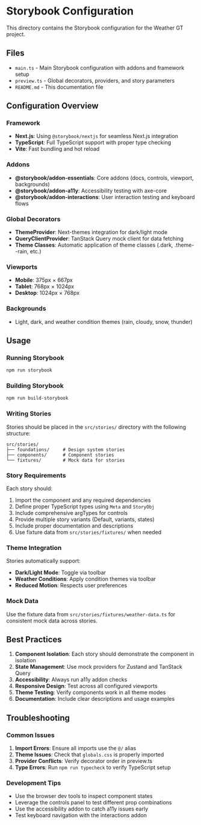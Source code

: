 # Storybook Configuration

This directory contains the Storybook configuration for the Weather GT project.

## Files

- `main.ts` - Main Storybook configuration with addons and framework setup
- `preview.ts` - Global decorators, providers, and story parameters
- `README.md` - This documentation file

## Configuration Overview

### Framework
- **Next.js**: Using `@storybook/nextjs` for seamless Next.js integration
- **TypeScript**: Full TypeScript support with proper type checking
- **Vite**: Fast bundling and hot reload

### Addons
- **@storybook/addon-essentials**: Core addons (docs, controls, viewport, backgrounds)
- **@storybook/addon-a11y**: Accessibility testing with axe-core
- **@storybook/addon-interactions**: User interaction testing and keyboard flows

### Global Decorators
- **ThemeProvider**: Next-themes integration for dark/light mode
- **QueryClientProvider**: TanStack Query mock client for data fetching
- **Theme Classes**: Automatic application of theme classes (.dark, .theme--rain, etc.)

### Viewports
- **Mobile**: 375px × 667px
- **Tablet**: 768px × 1024px
- **Desktop**: 1024px × 768px

### Backgrounds
- Light, dark, and weather condition themes (rain, cloudy, snow, thunder)

## Usage

### Running Storybook
```bash
npm run storybook
```

### Building Storybook
```bash
npm run build-storybook
```

### Writing Stories

Stories should be placed in the `src/stories/` directory with the following structure:

```
src/stories/
├── foundations/     # Design system stories
├── components/      # Component stories
└── fixtures/        # Mock data for stories
```

### Story Requirements

Each story should:
1. Import the component and any required dependencies
2. Define proper TypeScript types using `Meta` and `StoryObj`
3. Include comprehensive argTypes for controls
4. Provide multiple story variants (Default, variants, states)
5. Include proper documentation and descriptions
6. Use fixture data from `src/stories/fixtures/` when needed

### Theme Integration

Stories automatically support:
- **Dark/Light Mode**: Toggle via toolbar
- **Weather Conditions**: Apply condition themes via toolbar
- **Reduced Motion**: Respects user preferences

### Mock Data

Use the fixture data from `src/stories/fixtures/weather-data.ts` for consistent mock data across stories.

## Best Practices

1. **Component Isolation**: Each story should demonstrate the component in isolation
2. **State Management**: Use mock providers for Zustand and TanStack Query
3. **Accessibility**: Always run a11y addon checks
4. **Responsive Design**: Test across all configured viewports
5. **Theme Testing**: Verify components work in all theme modes
6. **Documentation**: Include clear descriptions and usage examples

## Troubleshooting

### Common Issues

1. **Import Errors**: Ensure all imports use the `@/` alias
2. **Theme Issues**: Check that `globals.css` is properly imported
3. **Provider Conflicts**: Verify decorator order in preview.ts
4. **Type Errors**: Run `npm run typecheck` to verify TypeScript setup

### Development Tips

- Use the browser dev tools to inspect component states
- Leverage the controls panel to test different prop combinations
- Use the accessibility addon to catch a11y issues early
- Test keyboard navigation with the interactions addon
